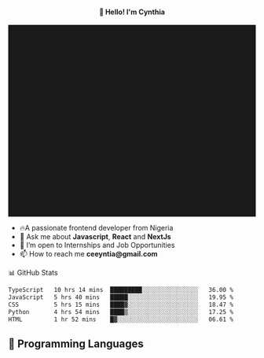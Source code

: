 <h4 align="center">👋 Hello! I'm Cynthia</h4>

<hr style="height:10%; margin-left:0; margin-right:0;" />

<div align="left">
  <ul>
  <li>🔥A passionate frontend developer from Nigeria</li>
  <li>💬 Ask me about <strong>Javascript</strong>, <strong>React</strong> and <strong> NextJs</strong></li>
  <li>👯 I’m open to Internships and Job Opportunities</li>
  <li>📫 How to reach me <strong>ceeyntia@gmail.com</strong></li>
</ul>
</div
  
## 📊 GitHub Stats

<!--START_SECTION:waka-->

```txt
TypeScript   10 hrs 14 mins  █████████░░░░░░░░░░░░░░░░   36.00 %
JavaScript   5 hrs 40 mins   █████░░░░░░░░░░░░░░░░░░░░   19.95 %
CSS          5 hrs 15 mins   ████▓░░░░░░░░░░░░░░░░░░░░   18.47 %
Python       4 hrs 54 mins   ████▒░░░░░░░░░░░░░░░░░░░░   17.25 %
HTML         1 hr 52 mins    █▓░░░░░░░░░░░░░░░░░░░░░░░   06.61 %
```

<!--END_SECTION:waka-->

## 💬 Programming Languages

<!--START_SECTION:languages-->
<!--END_SECTION:languages-->
